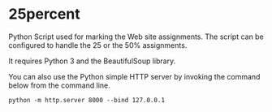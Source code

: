 # 25percent
Python Script used for marking the Web site assignments.  The script can be configured to handle the 25 or the 50% assignments.

It requires Python 3 and the BeautifulSoup library.

You can also use the Python simple HTTP server by invoking the command below from the command line.

`python -m http.server 8000 --bind 127.0.0.1`
